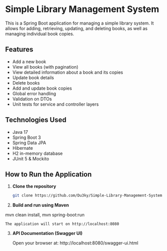 # Simple Library Management System

This is a Spring Boot application for managing a simple library system. It allows for adding, retrieving, updating, and deleting books, as well as managing individual book copies.

## Features

- Add a new book
- View all books (with pagination)
- View detailed information about a book and its copies
- Update book details
- Delete books
- Add and update book copies
- Global error handling
- Validation on DTOs
- Unit tests for service and controller layers

## Technologies Used

- Java 17
- Spring Boot 3
- Spring Data JPA
- Hibernate
- H2 in-memory database
- JUnit 5 & Mockito

## How to Run the Application

1. **Clone the repository**

   ```bash
   git clone https://github.com/Du3ky/Simple-Library-Management-System
   
2. **Build and run using Maven**

mvn clean install,
mvn spring-boot:run

    The application will start on http://localhost:8080


3. **API Documentation (Swagger UI)**

    Open your browser at: http://localhost:8080/swagger-ui.html